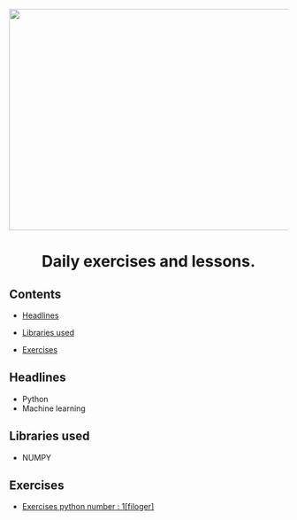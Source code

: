 <p align="center"><img src="https://github.com/Mohammadrezaasan/Machine_learning/assets/108104864/2fba8234-3720-4908-a2d0-8a044c4d45fa" width="1000" height="400"/>

  
# <p align="center">Daily exercises and lessons.</p>

## Contents
* [Headlines](#headlines)

* [Libraries used](#libraries-used)
		
* [Exercises](#exercises)

## Headlines

* Python
* Machine learning

## Libraries used


* NUMPY

## Exercises

* <a href="https://github.com/Mohammadrezaasan/Machine_learning/tree/main/Exercises/python_one_exercises">Exercises python number : 1[filoger]</a>
